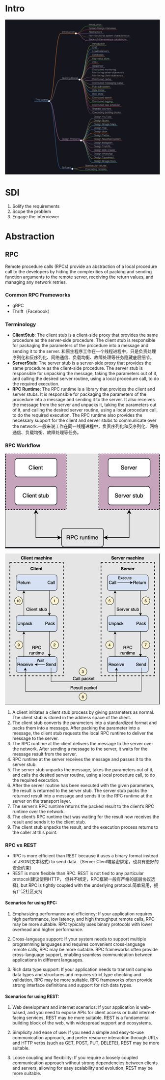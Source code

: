 # Intro
![](../image/RPC/Overview.png) 

# SDI
1. Solify the requirements
2. Scope the problem
3. Engage the interviewer 

# Abstraction
## RPC
Remote procedure calls (RPCs) provide an abstraction of a local procedure call to the developers by hiding the complexities of packing and sending function arguments to the remote server, receiving the return values, and managing any network retries. 

### Common RPC Frameworks
- gRPC
- Thrift（Facebook）

### Terminology
- **ClientStub**: The client stub is a client-side proxy that provides the same procedure as the server-side procedure. The client stub is responsible for packaging the parameters of the procedure into a message and sending it to the server. 和原生程序工作在一个线程进程中，只是负责处理序列化和反序列化、网络通信、负载均衡、故障处理等任务隐藏底层细节。
- **ServerStub**: The server stub is a server-side proxy that provides the same procedure as the client-side procedure. The server stub is responsible for unpacking the message, taking the parameters out of it, and calling the desired server routine, using a local procedure call, to do the required execution.
- **RPC Runtime**: The RPC runtime is a library that provides the client and server stubs. It is responsible for packaging the parameters of the procedure into a message and sending it to the server. It also receives the message from the server and unpacks it, taking the parameters out of it, and calling the desired server routine, using a local procedure call, to do the required execution. The RPC runtime also provides the necessary support for the client and server stubs to communicate over the network.一般来说工作在同一线程进程中，负责序列化和反序列化、网络通信、负载均衡、故障处理等任务。

### RPC Workflow
![](../image/RPC/RPC1.png)

![Workflow](../image/RPC/RPC2.png)

1. A client initiates a client stub process by giving parameters as normal. The client stub is stored in the address space of the client.
2. The client stub converts the parameters into a standardized format and packs them into a message. After packing the parameter into a message, the client stub requests the local RPC runtime to deliver the message to the server.
3. The RPC runtime at the client delivers the message to the server over the network. After sending a message to the server, it waits for the message result from the server.
4. RPC runtime at the server receives the message and passes it to the server stub.
5. The server stub unpacks the message, takes the parameters out of it, and calls the desired server routine, using a local procedure call, to do the required execution.
6. After the server routine has been executed with the given parameters, the result is returned to the server stub.
The server stub packs the returned result into a message and sends it to the RPC runtime at the server on the transport layer.
7. The server’s RPC runtime returns the packed result to the client’s RPC runtime over the network.
8. The client’s RPC runtime that was waiting for the result now receives the result and sends it to the client stub.
9. The client stub unpacks the result, and the execution process returns to the caller at this point.

### RPC vs REST
- RPC is more efficient than REST because it uses a binary format instead of JSON(文本格式) to send data.（Server Clent端紧密绑定，也具有更好的安全约束）
- REST is more flexible than RPC. REST is not tied to any particular protocol(建议使用HTTP， 但并不绑定，RPC框架一般有严格的底层协议选择), but RPC is tightly coupled with the underlying protocol.简单易用，拥有广泛社区支持 

#### Scenarios for using RPC:

1. Emphasizing performance and efficiency: If your application requires high performance, low latency, and high throughput remote calls, RPC may be more suitable. RPC typically uses binary protocols with lower overhead and higher performance.

2. Cross-language support: If your system needs to support multiple programming languages and requires convenient cross-language remote calls, RPC may be more suitable. RPC frameworks often provide cross-language support, enabling seamless communication between applications in different languages.

3. Rich data type support: If your application needs to transmit complex data types and structures and requires strict type checking and validation, RPC may be more suitable. RPC frameworks often provide strong interface definitions and support for rich data types.

#### Scenarios for using REST:

1. Web development and internet scenarios: If your application is web-based, and you need to expose APIs for client access or build internet-facing services, REST may be more suitable. REST is a fundamental building block of the web, with widespread support and ecosystems.

2. Simplicity and ease of use: If you need a simple and easy-to-use communication approach, and prefer resource interaction through URLs and HTTP verbs (such as GET, POST, PUT, DELETE), REST may be more suitable.

3. Loose coupling and flexibility: If you require a loosely coupled communication approach without strong dependencies between clients and servers, allowing for easy scalability and evolution, REST may be more suitable.


